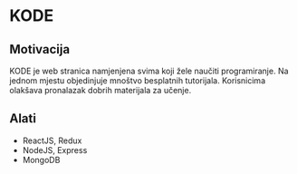 # KODE

## Motivacija

KODE je web stranica namjenjena svima koji žele naučiti programiranje. Na jednom mjestu objedinjuje mnoštvo besplatnih tutorijala. Korisnicima olakšava pronalazak dobrih materijala za učenje.

## Alati

- ReactJS, Redux
- NodeJS, Express
- MongoDB
